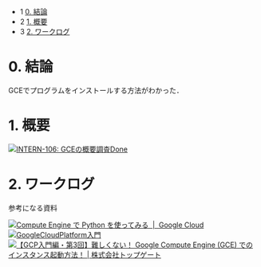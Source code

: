 *   1 [0\. 結論](#0.-結論)
*   2 [1\. 概要](#1.-概要)
*   3 [2\. ワークログ](#2.-ワークログ)

# 0\. 結論

GCEでプログラムをインストールする方法がわかった．

# 1\. 概要

[![](https://pantarhei-hub.atlassian.net/rest/api/2/universal_avatar/view/type/issuetype/avatar/10318)INTERN-106: GCEの概要調査Done](https://remotesalesproject.atlassian.net/browse/INTERN-106)

# 2\. ワークログ

参考になる資料

[![](https://www.gstatic.com/devrel-devsite/prod/v2a398f8757b82183cb182aec0e7c4771ac1123a40d36fc97c8783f6df9b3c672/cloud/images/favicons/onecloud/favicon.ico)Compute Engine で Python を使ってみる  |  Google Cloud](https://cloud.google.com/python/docs/getting-started/getting-started-on-compute-engine?hl=ja)  
[![](https://www.youtube.com/s/desktop/050e6796/img/favicon_32x32.png)GoogleCloudPlatform入門](https://www.youtube.com/playlist?list=PL4CfyKGXE0b3Z5ivg_yq_hb_QM_oEl3Dn)  
[![](https://www.topgate.co.jp/favicon-16x16.png)【GCP入門編・第3回】難しくない！ Google Compute Engine (GCE) でのインスタンス起動方法！ | 株式会社トップゲート](https://www.topgate.co.jp/blog/google-service/3499)
